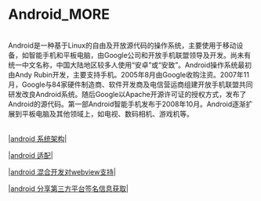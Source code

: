 # Android_MORE
<br>
Android是一种基于Linux的自由及开放源代码的操作系统，主要使用于移动设备，如智能手机和平板电脑，由Google公司和开放手机联盟领导及开发。尚未有统一中文名称，中国大陆地区较多人使用“安卓”或“安致”。Android操作系统最初由Andy Rubin开发，主要支持手机。2005年8月由Google收购注资。2007年11月，Google与84家硬件制造商、软件开发商及电信营运商组建开放手机联盟共同研发改良Android系统。随后Google以Apache开源许可证的授权方式，发布了Android的源代码。第一部Android智能手机发布于2008年10月。Android逐渐扩展到平板电脑及其他领域上，如电视、数码相机、游戏机等。



<br>
<br>

|[android 系统架构](/content/whyandroid.md)|

|[android 适配](/content/android.md)|

|[android 混合开发对webview支持](/content/androidwebview.md)|

|[android 分享第三方平台签名信息获取](/content/android.md)|

